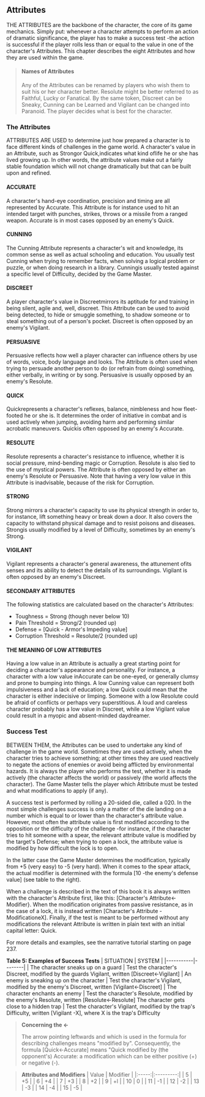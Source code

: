 ## Attributes

THE ATTRIBUTES are the backbone of the character, the core of its game mechanics. Simply put: whenever a character attempts to perform an action of dramatic significance, the player has to make a success test -the action is successful if the player rolls less than or equal to the value in one of the character's Attributes. This chapter describes the eight Attributes and how they are used within the game.

> #### Names of Attributes
> 
> Any of the Attributes can be renamed by players who wish them to suit his or her character better. Resolute might be better referred to as Faithful, Lucky or Fanatical. By the same token, Discreet can be Sneaky, Cunning can be Learned and Vigilant can be changed into Paranoid. The player decides what is best for the character.

### The Attributes

ATTRIBUTES ARE USED to determine just how prepared a character is to face different kinds of challenges in the game world. A character's value in an Attribute, such as Strongor Quick,indicates what kind oflife he or she has lived growing up. In other words, the attribute values make out a fairly stable foundation which will not change dramatically but that can be built upon and refined.

#### ACCURATE

A character's hand-eye coordination, precision and timing are all represented by Accurate. This Attribute is for instance used to hit an intended target with punches, strikes, throws or a missile from a ranged weapon. Accurate is in most cases opposed by an enemy's Quick.

#### CUNNING

The Cunning Attribute represents a character's wit and knowledge, its common sense as well as actual schooling and education. You usually test Cunning when trying to remember facts, when solving a logical problem or puzzle, or when doing research in a library. Cunningis usually tested against a specific level of Difficulty, decided by the Game Master.

#### DISCREET

A player character's value in Discreetmirrors its aptitude for and training in being silent, agile and, well, discreet. This Attribute can be used to avoid being detected, to hide or smuggle something, to shadow someone or to steal something out of a person's pocket. Discreet is often opposed by an enemy's Vigilant.

#### PERSUASIVE

Persuasive reflects how well a player character can influence others by use of words, voice, body language and looks. The Attribute is often used when trying to persuade another person to do (or refrain from doing) something, either verbally, in writing or by song. Persuasive is usually opposed by an enemy's Resolute.

#### QUICK

Quickrepresents a character's reflexes, balance, nimbleness and how fleet-footed he or she is. It determines the order of initiative in combat and is used actively when jumping, avoiding harm and performing similar acrobatic maneuvers. Quickis often opposed by an enemy's Accurate.

#### RESOLUTE

Resolute represents a character's resistance to influence, whether it is social pressure, mind-bending magic or Corruption. Resolute is also tied to the use of mystical powers. The Attribute is often opposed by either an enemy's Resolute or Persuasive. Note that having a very low value in this Attribute is inadvisable, because of the risk for Corruption.

#### STRONG

Strong mirrors a character's capacity to use its physical strength in order to, for instance, lift something heavy or break down a door. It also covers the capacity to withstand physical damage and to resist poisons and diseases. Strongis usually modified by a level of Difficulty, sometimes by an enemy's Strong.

#### VIGILANT

Vigilant represents a character's general awareness, the attunement ofits senses and its ability to detect the details of its surroundings. Vigilant is often opposed by an enemy's Discreet.

#### SECONDARY ATTRIBUTES

The following statistics are calculated based on the character's Attributes:
- Toughness = Strong (though never below 10)
- Pain Threshold = Strong/2 (rounded up)
- Defense = [Quick - Armor's Impeding value]
- Corruption Threshold = Resolute/2 (rounded up)

#### THE MEANING OF LOW ATTRIBUTES

Having a low value in an Attribute is actually a great starting point for deciding a character's appearance and personality. For instance, a character with a low value inAccurate can be one-eyed, or generally clumsy and prone to bumping into things. A low Cunning value can represent both impulsiveness and a lack of education; a low Quick could mean that the character is either indecisive or limping. Someone with a low Resolute could be afraid of conflicts or perhaps very superstitious. A loud and careless character probably has a low value in Discreet, while a low Vigilant value could result in a myopic and absent-minded daydreamer.

### Success Test

BETWEEN THEM, the Attributes can be used to undertake any kind of challenge in the game world. Sometimes they are used actively, when the character tries to achieve something; at other times they are used reactively to negate the actions of enemies or avoid being afflicted by environmental hazards. It is always the player who performs the test, whether it is made actively (the character affects the world) or passively (the world affects the character). The Game Master tells the player which Attribute must be tested and what modifications to apply (if any).

A success test is performed by rolling a 20-sided die, called a 020. In the most simple challenges success is only a matter of the die landing on a number which is equal to or lower than the character's attribute value. However, most often the attribute value is first modified according to the opposition or the difficulty of the challenge -for instance, if the character tries to hit someone with a spear, the relevant attribute value is modified by the target's Defense; when trying to open a lock, the attribute value is modified by how difficult the lock is to open.

In the latter case the Game Master determines the modification, typically from +5 (very easy) to -5 (very hard). When it comes to the spear attack, the actual modifier is determined with the formula [10 -the enemy's defense value] (see table to the right).

When a challenge is described in the text of this book it is always written with the character's Attribute first, like this: [Character's Attribute<-Modifier}. When the modification originates from passive resistance, as in the case of a lock, it is instead written [Character's Attribute -ModificationeX]. Finally, if the test is meant to be performed without any modifications the relevant Attribute is written in plain text with an initial capital letter: Quick.

For more details and examples, see the narrative tutorial starting on page 237.

__Table 5: Examples of Success Tests__
| SITUATION | SYSTEM |
|-----------|--------|
| The character sneaks up on a guard | Test the character's Discreet, modified by the guards Vigilant, written [Discreet<-Vigilant] 
| An enemy is sneaking up on the character | Test the character's Vigilant, modified by the enemy's Discreet, written [Vigilant<-Discreet] 
| The character enchants an enemy | Test the character's Resolute, modified by the enemy's Resolute, written [Resolute<-Resolute] 
The character gets close to a hidden trap | Test the character's Vigilant, modified by the trap's Difficulty, written [Vigilant -X], where X is the trap's Difficulty


> **Concerning the <-**
> 
> The arrow pointing leftwards and which is used in the formula for describing challenges means "modified by". Consequently, the formula [Quick<-Accurate] means "Quick modified by (the opponent's) Accurate: a modification which can be either positive (+) or negative (-).

> **Attributes and Modifiers**
> | Value | Modifier  |
> |:-----:|:---------:|
> | 5     | +5        |
> | 6     | +4        |
> | 7     | +3        |
> | 8     | +2        |
> | 9     | +l        |
> | 10    | 0         |
> | 11    | -1        |
> | 12    | -2        |
> | 13    | -3        |
> | 14    | -4        |
> | 15    | -5        |
